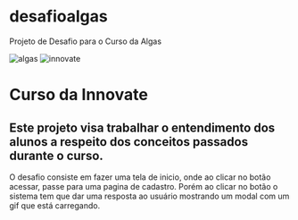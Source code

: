 # desafioalgas
Projeto de Desafio para o Curso da Algas

![algas](http://www.abegas.org.br/Site/wp-content/uploads/2012/03/h_lg_algas.jpg)
![innovate](http://scontent.cdninstagram.com/t51.2885-19/s150x150/14723099_1723586417964495_3127319396507189248_a.jpg)

# Curso da Innovate
## Este projeto visa trabalhar o entendimento dos alunos a respeito dos conceitos passados durante o curso.

O desafio consiste em fazer uma tela de inicio, onde ao clicar no botão acessar, passe para uma pagina de cadastro. Porém ao clicar no botão o sistema tem que dar uma resposta ao usuário
mostrando um modal com um gif que está carregando.